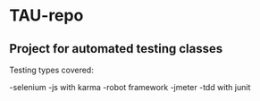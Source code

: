 # TAU-repo

## Project for automated testing classes

Testing types covered:

-selenium
-js with karma
-robot framework
-jmeter
-tdd with junit
